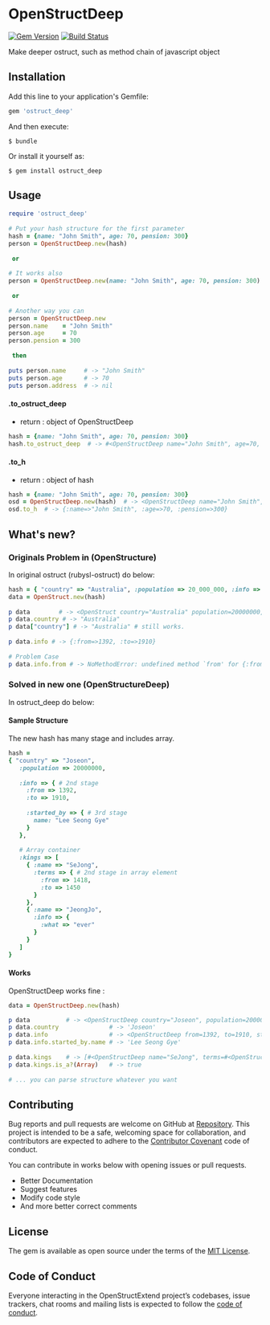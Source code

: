# OpenStructDeep
[![Gem Version](https://badge.fury.io/rb/ostruct_deep.png)](https://badge.fury.io/rb/ostruct_deep)
[![Build Status](https://travis-ci.org/yhk1038/ostruct_deep.svg?branch=master)](https://travis-ci.org/yhk1038/ostruct_deep)

Make deeper ostruct, such as method chain of javascript object

## Installation

Add this line to your application's Gemfile:

```ruby
gem 'ostruct_deep'
```

And then execute:

    $ bundle

Or install it yourself as:

    $ gem install ostruct_deep

## Usage
```ruby
require 'ostruct_deep'
 
# Put your hash structure for the first parameter
hash = {name: "John Smith", age: 70, pension: 300}
person = OpenStructDeep.new(hash)
 
 or
 
# It works also
person = OpenStructDeep.new(name: "John Smith", age: 70, pension: 300)
 
 or
 
# Another way you can
person = OpenStructDeep.new
person.name    = "John Smith"
person.age     = 70
person.pension = 300
 
 then
 
puts person.name     # -> "John Smith"
puts person.age      # -> 70
puts person.address  # -> nil
```

#### <Hash obj>.to_ostruct_deep
- return :  object of OpenStructDeep
```ruby
hash = {name: "John Smith", age: 70, pension: 300}
hash.to_ostruct_deep  # -> #<OpenStructDeep name="John Smith", age=70, pension=300>
```

#### <OpenStructDeep obj>.to_h
- return :  object of hash
```ruby
hash = {name: "John Smith", age: 70, pension: 300}
osd = OpenStructDeep.new(hash)  # -> <OpenStructDeep name="John Smith", age=70, pension=300>
osd.to_h  # -> {:name=>"John Smith", :age=>70, :pension=>300}
```

## What's new?
### Originals Problem in (OpenStructure)
In original ostruct (rubysl-ostruct) do below:

```ruby
hash = { "country" => "Australia", :population => 20_000_000, :info => { from: 1392, to: 1910 } }
data = OpenStruct.new(hash)
 
p data        # -> <OpenStruct country="Australia" population=20000000, info={:from=>1392, :to=>1910}>
p data.country # -> "Australia"
p data["country"] # -> "Australia" # still works.
 
p data.info # -> {:from=>1392, :to=>1910}
 
# Problem Case
p data.info.from # -> NoMethodError: undefined method `from' for {:from=>1392, :to=>1910}:Hash
```

### Solved in new one (OpenStructureDeep)
In ostruct_deep do below:

#### Sample Structure
The new hash has many stage and includes array.
```ruby
hash = 
{ "country" => "Joseon",
   :population => 20000000,
   
   :info => { # 2nd stage
     :from => 1392,
     :to => 1910,
     
     :started_by => { # 3rd stage
       name: "Lee Seong Gye"
     }
   },
   
   # Array container
   :kings => [
     { :name => "SeJong",
       :terms => { # 2nd stage in array element
         :from => 1418,
         :to => 1450
       }
     },
     { :name => "JeongJo",
       :info => {
         :what => "ever"
       }
     }
   ]
}
```

#### Works
OpenStructDeep works fine :
```ruby
data = OpenStructDeep.new(hash)

p data          # -> <OpenStructDeep country="Joseon", population=20000000, info=#<OpenStructDeep from=1392, to=1910, started_by=#<OpenStructDeep name="Lee Seong Gye">>, kings=[#<OpenStructDeep name="SeJong", terms=#<OpenStructDeep from=1418, to=1450>>, #<OpenStructDeep name="JeongJo", info=#<OpenStructDeep what="ever">>]>
p data.country              # -> 'Joseon'
p data.info                 # -> <OpenStructDeep from=1392, to=1910, started_by=#<OpenStructDeep name="Lee Seong Gye">>
p data.info.started_by.name # -> 'Lee Seong Gye'
 
p data.kings    # -> [#<OpenStructDeep name="SeJong", terms=#<OpenStructDeep from=1418, to=1450>>, #<OpenStructDeep name="JeongJo", info=#<OpenStructDeep what="ever">>]
p data.kings.is_a?(Array)   # -> true
 
# ... you can parse structure whatever you want

```

## Contributing

Bug reports and pull requests are welcome on GitHub at [Repository](https://github.com/yhk1038/ostruct_deep). This project is intended to be a safe, welcoming space for collaboration, and contributors are expected to adhere to the [Contributor Covenant](http://contributor-covenant.org) code of conduct.

You can contribute in works below with opening issues or pull requests.
- Better Documentation
- Suggest features
- Modify code style
- And more better correct comments

## License

The gem is available as open source under the terms of the [MIT License](https://opensource.org/licenses/MIT).

## Code of Conduct

Everyone interacting in the OpenStructExtend project’s codebases, issue trackers, chat rooms and mailing lists is expected to follow the [code of conduct](https://github.com/[USERNAME]/ostruct_deep/blob/master/CODE_OF_CONDUCT.md).
